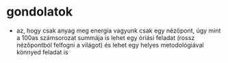 # gondolatok

+ az, hogy csak anyag meg energia vagyunk csak egy nézőpont, úgy mint a 100as számsorozat summája is lehet egy óriási feladat (rossz nézőpontból felfogni a világot) és lehet egy helyes metodológiával könnyed feladat is 
